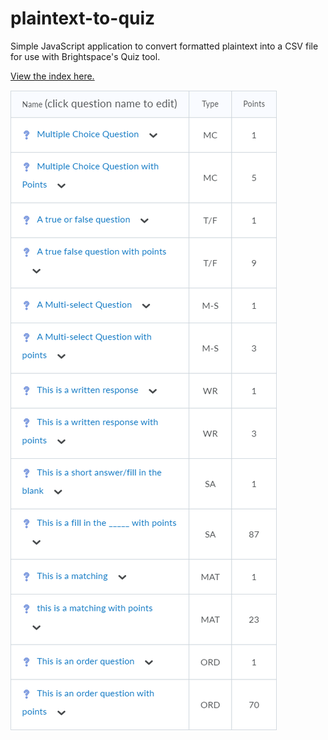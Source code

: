 # plaintext-to-quiz

Simple JavaScript application to convert formatted plaintext into a CSV file for use with Brightspace's Quiz tool.

[View the index here.](https://baker12.github.io/plaintext-to-quiz/)

![Screenshot of the example questions in Brightspace](https://github.com/baker12/plaintext-to-quiz/raw/master/Brightspace_View.png "Screenshot of the example questions in Brightspace")